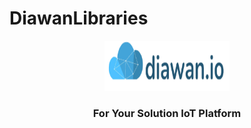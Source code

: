 # DiawanLibraries

<div align="center">
  <a href="https://github.com/github_username/repo_name">
    <img src="images/logo.png" alt="Logo" width="200" height="80">
  </a>
  
  <h3 align="center">For Your Solution IoT Platform</h3>
